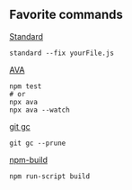 ## Favorite commands

[Standard](https://github.com/standard/standard#javascript-style-guide-linter-and-formatter)

```
standard --fix yourFile.js
```

[AVA](https://github.com/avajs/ava/blob/master/docs/05-command-line.md)

```
npm test
# or
npx ava
npx ava --watch
```

[git gc](https://git-scm.com/docs/git-gc/)

```
git gc --prune
```

[npm-build](https://docs.npmjs.com/cli/build)

```
npm run-script build
```
